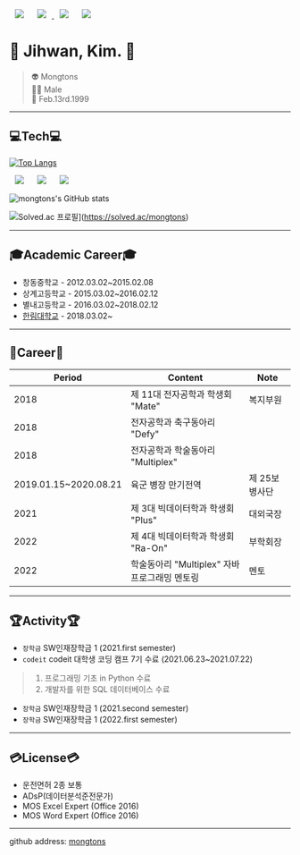 <div>
  <a herf="https://github.com/mongtons">
    <img src="https://img.shields.io/badge/-github-%23181717?style=plastic&logo=Github&logoColor=white&link=https://github.com/mongtons"
         style="height : auto; margin-left : 10px; margin-right : 10px;"/>
  </a>
  <a href="https://www.instagram.com/kji._.hwan">
      <img src="https://img.shields.io/badge/-instagram-%23E4405F?style=plastic&logo=Instagram&logoColor=white&link=https://www.instagram.com/kji._.hwan"
          style="height : auto; margin-left : 10px; margin-right : 10px;"/>
  </a>
  <a herf="mailto:mongtons990213@gamil.com">
    <img src="https://img.shields.io/badge/-Gmail-%23EA4335?style=plastic&logo=Gmail&logoColor=white&link=mailto:mongtons990213@gmail.com"
         style="height : auto; margin-left : 10px; margin-right : 10px;"/>
  </a>
  <a herf="mailto:smilekim99@naver.com">
    <img src="https://img.shields.io/badge/-NAVER-%2303C75A?style=plastic&logo=Naver&logoColor=white&link=mailto:smilekim99@naver.com"
         style="height : auto; margin-left : 10px; margin-right : 10px;"/>
  </a>
 </div>    

# :eyes: Jihwan, Kim. :eyes:
> 👽 Mongtons   
> 👨‍🚀 Male  
> :birthday: Feb.13rd.1999

---
## :computer:Tech:computer:

[![Top Langs](https://github-readme-stats.vercel.app/api/top-langs/?username=mongtons&langs_count=8&layout=compact&theme=dark)](https://github.com/anuraghazra/github-readme-stats)
<div>
  <a herf="https://www.python.org/">
    <img src="https://img.shields.io/badge/-Python-%233776AB?style=?style=for-the-badge&logo=Python&logoColor=white&link=https://www.python.org/"
         style="height : auto; margin-left : 10px; margin-right : 10px;"/>
  </a>
  <a herf="https://www.mysql.com/">
    <img src="https://img.shields.io/badge/-MySQL-%234479A1?style=?style=for-the-badge&logo=MySQL&logoColor=white&link=https://www.mysql.com/"
         style="height : auto; margin-left : 10px; margin-right : 10px;"/>
  <a herf="https://jupyter.org/">
    <img src="https://img.shields.io/badge/-Jupyter-%23F37626?style=?style=for-the-badge&logo=Jupyter&logoColor=white&link=https://jupyter.org/"
         style="height : auto; margin-left : 10px; margin-right : 10px;"/>
  </a>
 </div>

![mongtons's GitHub stats](https://github-readme-stats.vercel.app/api?username=mongtons&show_icons=true&theme=radical)

![Solved.ac 프로필](http://mazassumnida.wtf/api/v2/generate_badge?boj=mongtons)](https://solved.ac/mongtons)

---
## :mortar_board:Academic Career:mortar_board:
* 창동중학교 - 2012.03.02\~2015.02.08   
* 상계고등학교 - 2015.03.02\~2016.02.12   
* 별내고등학교 - 2016.03.02\~2018.02.12   
* [한림대학교][hallym] - 2018.03.02\~
---
## :bookmark:Career:bookmark:
|Period|Content|Note|
|---|---|---|
|2018|제 11대 전자공학과 학생회 "Mate"|복지부원|
|2018|전자공학과 축구동아리 "Defy"||
|2018|전자공학과 학술동아리 "Multiplex"||
|2019.01.15\~2020.08.21|육군 병장 만기전역|제 25보병사단|
|2021|제 3대 빅데이터학과 학생회 "Plus"|대외국장|
|2022|제 4대 빅데이터학과 학생회 "Ra-On"|부학회장|
|2022|학술동아리 "Multiplex" 자바프로그래밍 멘토링|멘토|
---
## :trophy:Activity:trophy:
* `장학금` SW인재장학금 1 (2021.first semester)
* `codeit` codeit 대학생 코딩 캠프 7기 수료 (2021.06.23~2021.07.22)
> 1. 프로그래밍 기초 in Python 수료   
> 2. 개발자를 위한 SQL 데이터베이스 수료
* `장학금` SW인재장학금 1 (2021.second semester)   
* `장학금` SW인재장학금 1 (2022.first semester)
---
## :credit_card:License:credit_card:
* 운전면허 2종 보통
* ADsP(데이터분석준전문가)
* MOS Excel Expert (Office 2016)
* MOS Word Expert (Office 2016)
---
github address: [mongtons][github]

[github]:http://github.com/mongtons
[hallym]:https://www.hallym.ac.kr
